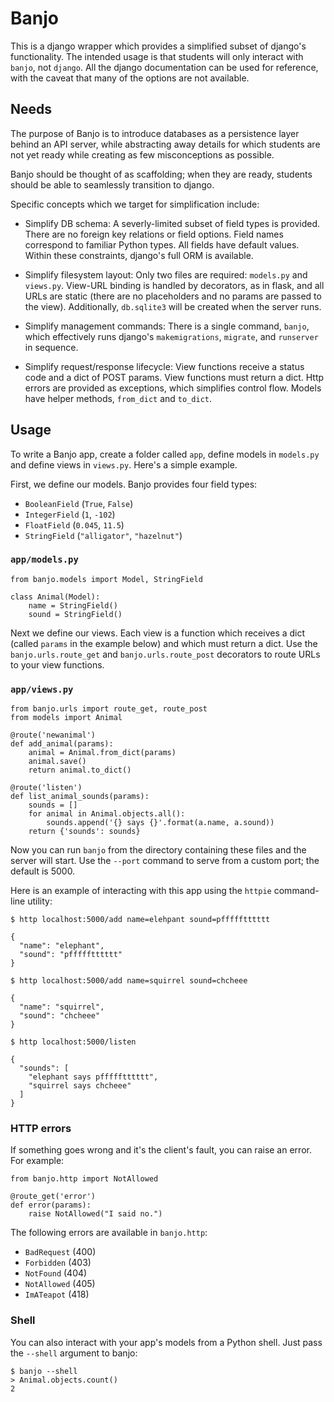 # Banjo

This is a django wrapper which provides a simplified subset of django's
functionality. The intended usage is that students will only interact
with `banjo`, not `django`. All the django documentation can be used for
reference, with the caveat that many of the options are not available.

## Needs

The purpose of Banjo is to introduce databases as a persistence layer behind an
API server, while abstracting away details for which students are not yet ready 
while creating as few misconceptions as possible. 

Banjo should be thought of as scaffolding; when they are ready, students should
be able to seamlessly transition to django.

Specific concepts which we target for simplification include:

- Simplify DB schema: A severly-limited subset of field types is provided.
  There are no foreign key relations or field options. Field names correspond to
  familiar Python types. All fields have default values. Within these
  constraints, django's full ORM is available.

- Simplify filesystem layout: Only two files are required: `models.py` and
  `views.py`. View-URL binding is handled by decorators, as in flask, and all
  URLs are static (there are no placeholders and no params are passed to the
  view). Additionally, `db.sqlite3` will be created when the server runs.

- Simplify management commands: There is a single command, `banjo`, which
  effectively runs django's `makemigrations`, `migrate`, and `runserver` in sequence.

- Simplify request/response lifecycle: View functions receive a status code and
  a dict of POST params. View functions must return a dict. Http errors
  are provided as exceptions, which simplifies control flow. 
  Models have helper methods, `from_dict` and `to_dict`. 

## Usage

To write a Banjo app, create a folder called `app`, define models in `models.py` and 
define views in `views.py`. Here's a simple example. 

First, we define our models. Banjo provides four field types:

- `BooleanField` (`True`, `False`)
- `IntegerField` (`1`, `-102`)
- `FloatField` (`0.045`, `11.5`)
- `StringField` (`"alligator"`, `"hazelnut"`)

### `app/models.py`

    from banjo.models import Model, StringField

    class Animal(Model):
        name = StringField()
        sound = StringField()

Next we define our views. Each view is a function which receives a dict (called
`params` in the example below) and which must return a dict. Use the 
`banjo.urls.route_get` and `banjo.urls.route_post` decorators to route URLs to
your view functions. 
    
### `app/views.py`

    from banjo.urls import route_get, route_post
    from models import Animal
    
    @route('newanimal')
    def add_animal(params):
        animal = Animal.from_dict(params)
        animal.save()
        return animal.to_dict()

    @route('listen')
    def list_animal_sounds(params):
        sounds = []
        for animal in Animal.objects.all():
            sounds.append('{} says {}'.format(a.name, a.sound))     
        return {'sounds': sounds}

Now you can run `banjo` from the directory containing these files and the server
will start. Use the `--port` command to serve from a custom port; the default is
5000.

Here is an example of interacting with this app using the `httpie` command-line
utility:

    $ http localhost:5000/add name=elehpant sound=pffffftttttt

    { 
      "name": "elephant",
      "sound": "pffffftttttt"
    }

    $ http localhost:5000/add name=squirrel sound=chcheee

    { 
      "name": "squirrel",
      "sound": "chcheee"
    }

    $ http localhost:5000/listen

    {
      "sounds": [
        "elephant says pffffftttttt",
        "squirrel says chcheee"
      ]
    }


### HTTP errors

If something goes wrong and it's the client's fault, you can raise an error.
For example:

    from banjo.http import NotAllowed

    @route_get('error')
    def error(params):
        raise NotAllowed("I said no.")

The following errors are available in `banjo.http`:

- `BadRequest` (400)
- `Forbidden` (403)
- `NotFound` (404)
- `NotAllowed` (405)
- `ImATeapot` (418)

### Shell

You can also interact with your app's models from a Python shell. Just pass the
`--shell` argument to banjo:

    $ banjo --shell
    > Animal.objects.count()
    2

